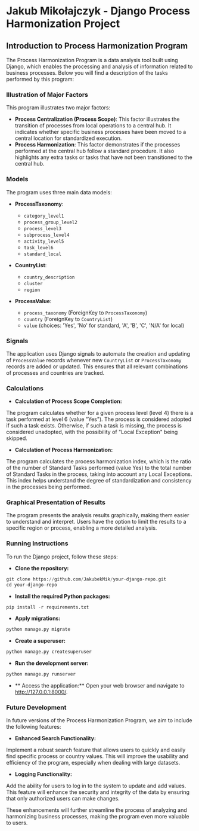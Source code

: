 # Jakub Mikołajczyk - Django Process Harmonization Project

## Introduction to Process Harmonization Program

The Process Harmonization Program is a data analysis tool built using Django, which enables the processing and analysis of information related to business processes. Below you will find a description of the tasks performed by this program:

### Illustration of Major Factors

This program illustrates two major factors:

- **Process Centralization (Process Scope)**: This factor illustrates the transition of processes from local operations to a central hub. It indicates whether specific business processes have been moved to a central location for standardized execution.
- **Process Harmonization**: This factor demonstrates if the processes performed at the central hub follow a standard procedure. It also highlights any extra tasks or tasks that have not been transitioned to the central hub.

### Models

The program uses three main data models:

- **ProcessTaxonomy**:
  - `category_level1`
  - `process_group_level2`
  - `process_level3`
  - `subprocess_level4`
  - `activity_level5`
  - `task_level6`
  - `standard_local`

- **CountryList**:
  - `country_description`
  - `cluster`
  - `region`

- **ProcessValue**:
  - `process_taxonomy` (ForeignKey to `ProcessTaxonomy`)
  - `country` (ForeignKey to `CountryList`)
  - `value` (choices: 'Yes', 'No' for standard, 'A', 'B', 'C', 'N/A' for local)

### Signals

The application uses Django signals to automate the creation and updating of `ProcessValue` records whenever new `CountryList` or `ProcessTaxonomy` records are added or updated. This ensures that all relevant combinations of processes and countries are tracked.

### Calculations

- **Calculation of Process Scope Completion:**

The program calculates whether for a given process level (level 4) there is a task performed at level 6 (value "Yes"). The process is considered adopted if such a task exists. Otherwise, if such a task is missing, the process is considered unadopted, with the possibility of "Local Exception" being skipped.

- **Calculation of Process Harmonization:**

The program calculates the process harmonization index, which is the ratio of the number of Standard Tasks performed (value Yes) to the total number of Standard Tasks in the process, taking into account any Local Exceptions. This index helps understand the degree of standardization and consistency in the processes being performed.

### Graphical Presentation of Results

The program presents the analysis results graphically, making them easier to understand and interpret. Users have the option to limit the results to a specific region or process, enabling a more detailed analysis.

### Running Instructions

To run the Django project, follow these steps:

- **Clone the repository:**

```python
git clone https://github.com/JakubekMik/your-django-repo.git
cd your-django-repo
```

- **Install the required Python packages:**

```python
pip install -r requirements.txt
```
- **Apply migrations:**

```python
python manage.py migrate
```
- **Create a superuser:**

```python
python manage.py createsuperuser
```
- **Run the development server:**

```python
python manage.py runserver
```

- ** Access the application:**
Open your web browser and navigate to http://127.0.0.1:8000/.

### Future Development

In future versions of the Process Harmonization Program, we aim to include the following features:

- **Enhanced Search Functionality:** 

Implement a robust search feature that allows users to quickly and easily find specific process or country values. This will improve the usability and efficiency of the program, especially when dealing with large datasets.

- **Logging Functionality:** 

Add the ability for users to log in to the system to update and add values. This feature will enhance the security and integrity of the data by ensuring that only authorized users can make changes.

These enhancements will further streamline the process of analyzing and harmonizing business processes, making the program even more valuable to users.